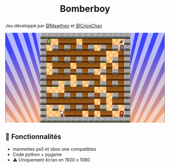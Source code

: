 
# <p align="center">Bomberboy</p>
  
Jeu développé par [@Mawtheo](https://www.github.com/Mawtheo) et [@CriosChan](https://www.github.com/CriosChan)
   
![Gameplay](/data/demo/bomberboy.gif)

## 🧐 Fonctionnalités    
- mannettes ps5 et xbox one compatibles
- Code python + pygame
-  ⚠️ Uniquement écran en 1920 x 1080